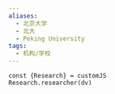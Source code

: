 ```yaml
---
aliases:
  - 北京大学
  - 北大
  - Peking University
tags:
  - 机构/学校
---
```


```dataviewjs
const {Research} = customJS
Research.researcher(dv)
```

